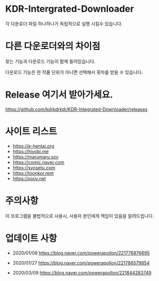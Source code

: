 # KDR-Intergrated-Downloader

각 다운로더 파일 하나하나가 독립적으로 실행 시킬수 있습니다.


# 다른 다운로더와의 차이점

찾는 기능과 다운로드 기능이 함께 들어있습니다.

다운로드 기능은 한 작품 단위가 아니면 선택해서 횟차를 받을 수 있습니다.


# Release 여기서 받아가세요.

https://github.com/kdrkdrkdr/KDR-Integrated-Downloader/releases



# 사이트 리스트

- https://e-hentai.org
- https://hiyobi.me
- https://marumaru.soy
- https://comic.naver.com
- https://syosetu.com
- https://toonkor.rent
- https://pixiv.net


# 주의사항
이 프로그램을 불법적으로 사용시, 사용자 본인에게 책임이 있음을 알려드립니다.



# 업데이트 사항

- 2020/01/08
    https://blog.naver.com/powerapollon/221776876695

- 2020/01/27
    https://blog.naver.com/powerapollon/221786579854

- 2020/03/09
    https://blog.naver.com/powerapollon/221844283749



